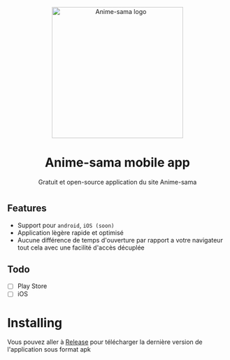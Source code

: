 <p align="center">
<img width="300" src="https://github.com/clarityuwu/Anime-sama-mobile-app/assets/60440820/f71e6dc4-155e-4228-bd75-25d80bf0ba77" alt="Anime-sama logo"/>


<h1 align="center">
Anime-sama mobile app
</h1>

<p align="center">Gratuit et open-source application du site Anime-sama</p>

<h1 align="center">

## Features

- Support pour `android`, `iOS (soon)`
- Application lègère rapide et optimisé
- Aucune différence de temps d'ouverture par rapport a votre navigateur tout cela avec une facilité d'accès décuplée

## Todo

- [ ] Play Store
- [ ] iOS

# Installing

Vous pouvez aller à [Release](https://github.com/clarityuwu/Anime-sama-mobile-app/releases) pour télécharger la dernière version de l'application sous format apk 
